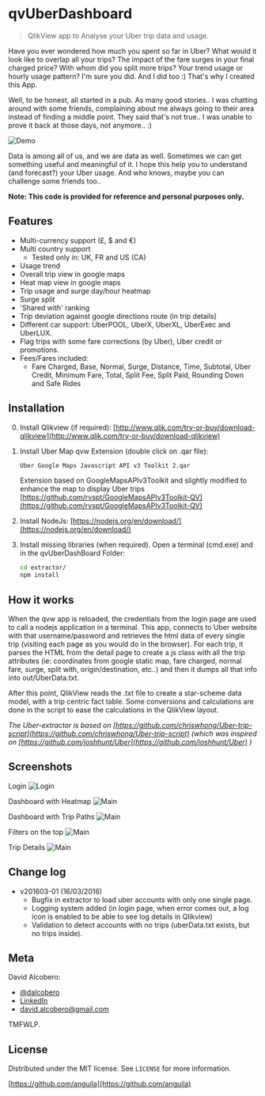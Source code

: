 # qvUberDashboard
> QlikView app to Analyse your Uber trip data and usage.

Have you ever wondered how much you spent so far in Uber? What would it look like to overlap all your trips? The impact of the fare surges in your final charged price? With whom did you split more trips? Your trend usage or hourly usage pattern? I'm sure you did. And I did too :) That's why I created this App.


Well, to be honest, all started in a pub. As many good stories.. I was chatting around with some friends, complaining about me always going to their area instead of finding a middle point. They said that's not true.. I was unable to prove it back at those days, not anymore.. :) 


![Demo](img/demo.gif)


Data is among all of us, and we are data as well. Sometimes we can get something useful and meaningful of it. I hope this help you to understand (and forecast?) your Uber usage. And who knows, maybe you can challenge some friends too..  

**Note: This code is provided for reference and personal purposes only.**

Features
--------
- Multi-currency support (£, $ and €)
- Multi country support
   - Tested only in: UK, FR and US (CA)
- Usage trend
- Overall trip view in google maps
- Heat map view in google maps
- Trip usage and surge day/hour heatmap
- Surge split
- 'Shared with' ranking
- Trip deviation against google directions route (in trip details)
- Different car support: UberPOOL, UberX, UberXL, UberExec and UberLUX.
- Flag trips with some fare corrections (by Uber), Uber credit or promotions.
- Fees/Fares included:
   - Fare Charged, Base, Normal, Surge, Distance, Time, Subtotal, Uber Credit, Minimum Fare, Total, Split Fee, Split Paid, Rounding Down and  Safe Rides



## Installation
0. Install Qlikview (if required):
   [http://www.qlik.com/try-or-buy/download-qlikview](http://www.qlik.com/try-or-buy/download-qlikview)

1. Install Uber Map qvw Extension (double click on .qar file):
   ```sh
   Uber Google Maps Javascript API v3 Toolkit 2.qar
   ```
   Extension based on GoogleMapsAPIv3Toolkit and slightly modified to enhance the map to display Uber trips
   [https://github.com/rvspt/GoogleMapsAPIv3Toolkit-QV](https://github.com/rvspt/GoogleMapsAPIv3Toolkit-QV)

2. Install NodeJs:
   [https://nodejs.org/en/download/](https://nodejs.org/en/download/)


3. Install missing libraries (when required). Open a terminal (cmd.exe) and in the qvUberDashBoard Folder:
   ```sh
   cd extractor/
   npm install
   ```

## How it works
When the qvw app is reloaded, the credentials from the login page are used to call a nodejs application in a terminal. This app, connects to Uber website with that username/password and retrieves the html data of every single trip (visiting each page as you would do in the browser). 
For each trip, it parses the HTML from the detail page to create a js class with all the trip attributes (ie: coordinates from google static map, fare charged, normal fare, surge, split with, origin/destination, etc..) and then it dumps all that info into out/UberData.txt.

After this point, QlikView reads the .txt file to create a star-scheme data model, with a trip centric fact table. Some conversions and calculations are done in the script to ease the calculations in the QlikView layout.


*The Uber-extractor is based on [https://github.com/chriswhong/Uber-trip-script](https://github.com/chriswhong/Uber-trip-script) (which was inspired on [https://github.com/joshhunt/Uber](https://github.com/joshhunt/Uber) )*




## Screenshots
Login
![Login](screenshots/login.png)

Dashboard with Heatmap
![Main](screenshots/main.png)

Dashboard with Trip Paths
![Main](screenshots/main-3.png)

Filters on the top
![Main](screenshots/main-2.png)

Trip Details
![Main](screenshots/detail.png)


Change log
--------
- v201603-01 (16/03/2016)
   - Bugfix in extractor to load uber accounts with only one single page.
   - Logging system added (in login page, when error comes out, a log icon is enabled to be able to see log details in Qlikview)
   - Validation to detect accounts with no trips (uberData.txt exists, but no trips inside).


## Meta

David Alcobero:
- [@dalcobero](https://twitter.com/dalcobero) 
- [LinkedIn](https://uk.linkedin.com/in/davidalcobero) 
- david.alcobero@gmail.com

TMFWLP.

## License

Distributed under the MIT license. See ``LICENSE`` for more information.

[https://github.com/anguila](https://github.com/anguila)

